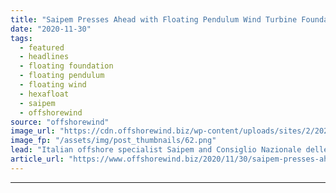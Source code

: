 ```yaml
---
title: "Saipem Presses Ahead with Floating Pendulum Wind Turbine Foundation"
date: "2020-11-30"
tags: 
  - featured
  - headlines
  - floating foundation
  - floating pendulum
  - floating wind
  - hexafloat
  - saipem
  - offshorewind
source: "offshorewind"
image_url: "https://cdn.offshorewind.biz/wp-content/uploads/sites/2/2020/11/30115002/Saipem-Presses-Ahead-with-Floating-Pendulum-Wind-Turbine-Foundation.png"
image_fp: "/assets/img/post_thumbnails/62.png"
lead: "Italian offshore specialist Saipem and Consiglio Nazionale delle Ricerche (CNR) have signed an agreement"
article_url: "https://www.offshorewind.biz/2020/11/30/saipem-presses-ahead-with-floating-pendulum-wind-turbine-foundation/"
---
```


---
